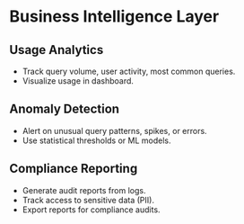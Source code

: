 # Business Intelligence Layer

## Usage Analytics
- Track query volume, user activity, most common queries.
- Visualize usage in dashboard.

## Anomaly Detection
- Alert on unusual query patterns, spikes, or errors.
- Use statistical thresholds or ML models.

## Compliance Reporting
- Generate audit reports from logs.
- Track access to sensitive data (PII).
- Export reports for compliance audits.

